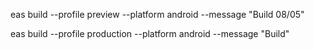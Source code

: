 eas build  --profile preview --platform android --message "Build 08/05"

eas build --profile production --platform android --message "Build"